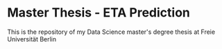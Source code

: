 # Master Thesis - ETA Prediction
This is the repository of my Data Science master's degree thesis at Freie Universität Berlin
